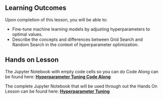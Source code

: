 <!-- # Lesson: Hyperparameter Tuning -->
## Learning Outcomes

Upon completion of this lesson, you will be able to:
  
- Fine-tune machine learning models by adjusting hyperparameters to optimal values.
- Describe the concepts and differences between Grid Search and Random Search in the context of hyperparameter optimization.


## Hands on Lesson

The Jupyter Notebook with empty code cells so you can do Code Along can be found here: **[Hyperparameter Tuning Code Along](https://github.com/data-bootcamp-v4/lessons/blob/main/7_ml/code_along_nb/7.4_hyperparameter_tuning.ipynb)**

The complete Jupyter Notebook that will be used through out the Hands On Lesson can be found here: **[Hyperparameter Tuning ](https://github.com/data-bootcamp-v4/lessons/blob/main/7_ml/7.4_hyperparameter_tuning.ipynb)**
